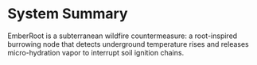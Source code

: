 # System Summary
EmberRoot is a subterranean wildfire countermeasure: a root-inspired burrowing node that detects underground temperature rises and releases micro-hydration vapor to interrupt soil ignition chains.